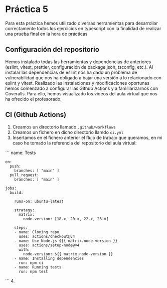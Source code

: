 # Práctica 5
Para esta práctica hemos utilizado diversas herramientas para desarrollar correctamente todos los ejercicios en typescript con la finalidad de realizar una prueba final en la hora de prácticas

## Configuración del repositorio
Hemos instalado todas las herramientas y dependencias de anteriores (eslint, vitest, prettier, configuración de package.json, tsconfig, etc.). Al instalar las dependencias de eslint nos ha dado un problema de vulnerabilidad que nos ha obligado a bajar una versión a lo relacionado con eslint y vitest. 
Realizado las instalaciones y modificaciones oportunas hemos comenzado a configurar las Github Actions y a familiarizarnos con Coveralls. Para ello, hemos visualizado los videos del aula virtual que nos ha ofrecido el profesorado.

## CI (Github Actions)
1. Creamos un directorio llamado `.github/workflows` 
2. Creamos un fichero en dicho directorio llamdo `ci.yml`
3. Insertamos en el fichero anterior el flujo de trabajo que queramos, en mi caso he tomado la referencia del repositorio del aula virtual:

´´´
    name: Tests

    on:
      push:
        branches: [ "main" ]
      pull_request:
        branches: [ "main" ]

    jobs:
      build:

        runs-on: ubuntu-latest

        strategy:
          matrix:
            node-version: [18.x, 20.x, 22.x, 23.x]

        steps:
        - name: Cloning repo
          uses: actions/checkout@v4
        - name: Use Node.js ${{ matrix.node-version }}
          uses: actions/setup-node@v4
          with:
            node-version: ${{ matrix.node-version }}
        - name: Installing dependencies
          run: npm ci
        - name: Running tests
          run: npm test
´´´
4. 